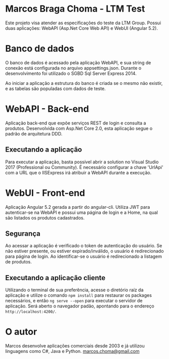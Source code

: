 # Marcos Braga Choma - LTM Test

Este projeto visa atender as especificações do teste da LTM Group.
Possui duas aplicações: WebAPI (Asp.Net Core Web API) e WebUI (Angular 5.2).

# Banco de dados

O banco de dados é acessado pela aplicação WebAPI, e sua string de conexão está configurada no arquivo appsettings.json. Durante o desenvolvimento foi utilizado o SGBD Sql Server Express 2014.

Ao iniciar a aplicação a estrutura do banco é criada se o mesmo não existir, e as tabelas são populadas com dados de teste.

# WebAPI - Back-end

Aplicação back-end que expõe serviços REST de login e consulta a produtos.
Desenvolvida com Asp.Net Core 2.0, esta aplicação segue o padrão de arquitetura DDD.

## Executando a aplicação

Para executar a aplicação, basta possível abrir a solution no Visual Studio 2017 (Professional ou Community).
É necessário configurar a chave 'UrlApi' com a URL que o IISExpress irá atribuir a WebAPI durante a execução.

# WebUI - Front-end

Aplicação Angular 5.2 gerada a partir do angular-cli. Utiliza JWT para autenticar-se na WebAPI e possui uma página de login e a Home, na qual são listados os produtos cadastrados.

## Segurança

Ao acessar a aplicação é verificado o token de autenticação do usuário. Se não estiver presente, ou estiver expirado/inválido, o usuário é redirecionado para página de login. Ao identificar-se o usuário é redirecionado a listagem de produtos.

## Executando a aplicação cliente

Utilizando o terminal de sua preferência, acesse o diretório raíz da aplicação e utilize o comando `npm install` para restaurar os packages necessários, e então `ng serve --open` para executar o servidor de aplicação. Será aberto o navegador padão, apontando para o endereço `http://localhost:4200/`.

# O autor

Marcos desenvolve aplicações comerciais desde 2003 e já utilizou linguagens como C#, Java e Python.
marcos.choma@gmail.com

